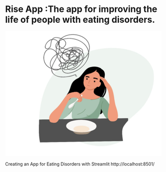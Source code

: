 # **Rise App** :The app for improving the life of people with eating disorders.

![hey](./images/FoodAnxiety-1024x819.jpg)

Creating an App for Eating Disorders with Streamlit
 http://localhost:8501/

